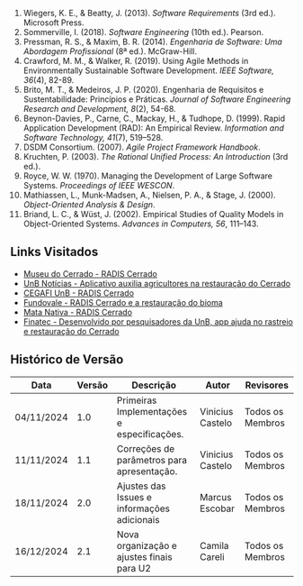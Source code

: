 1. Wiegers, K. E., & Beatty, J. (2013). *Software Requirements* (3rd ed.). Microsoft Press.  
2. Sommerville, I. (2018). *Software Engineering* (10th ed.). Pearson.  
3. Pressman, R. S., & Maxim, B. R. (2014). *Engenharia de Software: Uma Abordagem Profissional* (8ª ed.). McGraw-Hill.  
4. Crawford, M. M., & Walker, R. (2019). Using Agile Methods in Environmentally Sustainable Software Development. *IEEE Software, 36*(4), 82-89.  
5. Brito, M. T., & Medeiros, J. P. (2020). Engenharia de Requisitos e Sustentabilidade: Princípios e Práticas. *Journal of Software Engineering Research and Development, 8*(2), 54-68.  
6. Beynon-Davies, P., Carne, C., Mackay, H., & Tudhope, D. (1999). Rapid Application Development (RAD): An Empirical Review. *Information and Software Technology, 41*(7), 519–528.  
7. DSDM Consortium. (2007). *Agile Project Framework Handbook*.  
8. Kruchten, P. (2003). *The Rational Unified Process: An Introduction* (3rd ed.).  
9. Royce, W. W. (1970). Managing the Development of Large Software Systems. *Proceedings of IEEE WESCON*.  
10. Mathiassen, L., Munk-Madsen, A., Nielsen, P. A., & Stage, J. (2000). *Object-Oriented Analysis & Design*.  
11. Briand, L. C., & Wüst, J. (2002). Empirical Studies of Quality Models in Object-Oriented Systems. *Advances in Computers, 56*, 111–143.  

## Links Visitados

- [Museu do Cerrado - RADIS Cerrado](https://museucerrado.com.br/agrobiodiversidade/restauracao/radis-cerrado/)
- [UnB Notícias - Aplicativo auxilia agricultores na restauração do Cerrado](https://noticias.unb.br/117-pesquisa/5489-aplicativo-auxilia-agricultores-na-restauracao-do-cerrado)
- [CEGAFI UnB - RADIS Cerrado](https://www.cegafiunb.com/radis-cerrado/)
- [Fundovale - RADIS Cerrado e a restauração do bioma](https://www.fundovale.org/espaco-do-conhecimento/ultimas-noticias/radis-cerrado-e-a-restauracao-do-bioma/)
- [Mata Nativa - RADIS Cerrado](https://matanativa.com.br/radis-cerrado/)
- [Finatec - Desenvolvido por pesquisadores da UnB, app ajuda no rastreio e restauração do Cerrado](https://www.finatec.org.br/noticia/desenvolvido-por-pesquisadores-da-unb-app-ajuda-no-rastreio-e-restauracao-do-cerrado/)


## Histórico de Versão

| **Data**       | **Versão** | **Descrição**                                | **Autor**                    | **Revisores**               |
|-----------------|------------|----------------------------------------------|------------------------------|-----------------------------|
| 04/11/2024     | 1.0        | Primeiras Implementações e especificações.   | Vinicius Castelo             | Todos os Membros            |
| 11/11/2024     | 1.1        | Correções de parâmetros para apresentação.   | Vinicius Castelo             | Todos os Membros            |
| 18/11/2024     | 2.0        | Ajustes das Issues e informações adicionais  | Marcus Escobar   | Todos os Membros            |
| 16/12/2024   | 2.1        | Nova organização e ajustes finais para U2      | Camila Careli                       | Todos os Membros            |